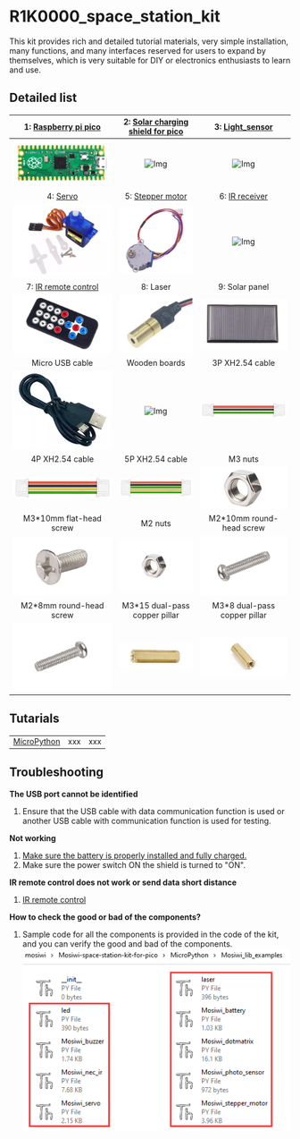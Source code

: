 # R1K0000_space_station_kit
This kit provides rich and detailed tutorial materials, very simple installation, many functions, and many interfaces reserved for users to expand by themselves, which is very suitable for DIY or electronics enthusiasts to learn and use.     

## Detailed list
| 1: [Raspberry pi pico](../../raspberry/R1D0001_raspberry_pico/R1D0001_raspberry_pico.md) | 2: [Solar charging shield for pico](../../raspberry/R1E0000_solar_charging_shield_for_pico/R1E0000_solar_charging_shield_for_pico.md)  | 3: [Light_sensor](../../common_product/C1S0000_Light_sensor/C1S0000_Light_sensor.md) |
| :--: | :--: | :--: |
| ![Img](../../_static/raspberry/R1K0000_space_station_kit/20img.png) | ![Img](../../_static/common_product/C1K0000_4in1_basic_learning_kit/0img.png) | ![Img](../../_static/common_product/C1K0000_4in1_basic_learning_kit/0img.png) |  
| 4: [Servo](../../outsourcing/sg90_servo/sg90_servo.md) | 5: [Stepper motor](../../outsourcing/28byj-48/28byj-48.md) | 6: [IR receiver](../../common_product/C1K0000_4in1_basic_learning_kit/Arduino_tutorial/Intermediate_tutorial.md#chapter13-ir-receiver) |
| ![Img](../../_static/raspberry/R1K0000_space_station_kit/19img.png) | ![Img](../../_static/raspberry/R1K0000_space_station_kit/18img.png) | ![Img](../../_static/common_product/C1K0000_4in1_basic_learning_kit/0img.png) |
| 7: [IR remote control](../../outsourcing/nec_ir_remote_control/nec_ir_remote_control.md) | 8: Laser | 9: Solar panel |
| ![Img](../../_static/raspberry/R1K0000_space_station_kit/15img.png) | ![Img](../../_static/raspberry/R1K0000_space_station_kit/5img.png) | ![Img](../../_static/raspberry/R1K0000_space_station_kit/3img.png) |  
| Micro USB cable | Wooden boards | 3P XH2.54 cable | 
| ![Img](../../_static/raspberry/R1K0000_space_station_kit/6img.png) | ![Img](../../_static/raspberry/R1K0000_space_station_kit/0img.png) | ![Img](../../_static/raspberry/R1K0000_space_station_kit/7img.png) |
| 4P XH2.54 cable | 5P XH2.54 cable | M3 nuts | 
| ![Img](../../_static/raspberry/R1K0000_space_station_kit/8img.png) | ![Img](../../_static/raspberry/R1K0000_space_station_kit/9img.png) | ![Img](../../_static/raspberry/R1K0000_space_station_kit/10img.png) |
| M3\*10mm flat-head screw | M2 nuts | M2\*10mm round-head screw | 
| ![Img](../../_static/raspberry/R1K0000_space_station_kit/11img.png) | ![Img](../../_static/raspberry/R1K0000_space_station_kit/13img.png) | ![Img](../../_static/raspberry/R1K0000_space_station_kit/12img.png) |
| M2\*8mm round-head screw | M3\*15 dual-pass copper pillar | M3\*8 dual-pass copper pillar |
| ![Img](../../_static/raspberry/R1K0000_space_station_kit/14img.png) | ![Img](../../_static/raspberry/R1K0000_space_station_kit/16img.png) | ![Img](../../_static/raspberry/R1K0000_space_station_kit/17img.png) |

## Tutarials    
|  |  |  |
| :--: | :--: | :--: |
| [MicroPython](./python_tutorial/python_tutorial.md) | xxx | xxx |

## Troubleshooting
**The USB port cannot be identified**    
1. Ensure that the USB cable with data communication function is used or another USB cable with communication function is used for testing.    

**Not working**   
1. [Make sure the battery is properly installed and fully charged.](../R1E0000_solar_charging_shield_for_pico/R1E0000_solar_charging_shield_for_pico.md)   
2. Make sure the power switch ON the shield is turned to "ON".       

**IR remote control does not work or send data short distance**    
1. [IR remote control](../../outsourcing/nec_ir_remote_control/nec_ir_remote_control.md#3.-notes)

**How to check the good or bad of the components?**   
1. Sample code for all the components is provided in the code of the kit, and you can verify the good and bad of the components.     
![Img](../../_static/raspberry/R1K0000_space_station_kit/1img.png)

